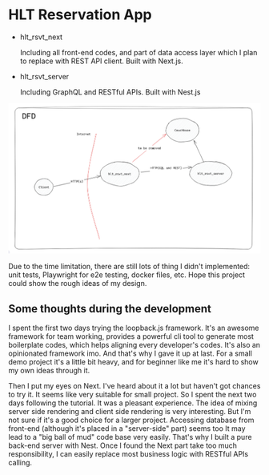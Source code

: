 # HLT Reservation App

 - hlt_rsvt_next
 
    Including all front-end codes, and part of data access layer which I plan to replace with REST API client. Built with Next.js.

 - hlt_rsvt_server

    Including GraphQL and RESTful APIs. Built with Nest.js


![data flow diagram](img/hlt_dfd.png)

Due to the time limitation, there are still lots of thing I didn't implemented: unit tests, Playwright for e2e testing, docker files, etc. Hope this project could show the rough ideas of my design.

## Some thoughts during the development

I spent the first two days trying the loopback.js framework. It's an awesome framework for team working, provides a powerful cli tool to generate most boilerplate codes, which helps aligning every developer's codes. It's also an opinionated framework imo. And that's why I gave it up at last. For a small demo project it's a little bit heavy, and for beginner like me it's hard to show my own ideas through it.

Then I put my eyes on Next. I've heard about it a lot but haven't got chances to try it. It seems like very suitable for small project. So I spent the next two days following the tutorial. It was a pleasant experience. The idea of mixing server side rendering and client side rendering is very interesting. But I'm not sure if it's a good choice for a larger project. Accessing database from front-end (although it's placed in a "server-side" part) seems too It may lead to a "big ball of mud" code base very easily. That's why I built a pure back-end server with Nest. Once I found the Next part take too much responsibility, I can easily replace most business logic with RESTful APIs calling.